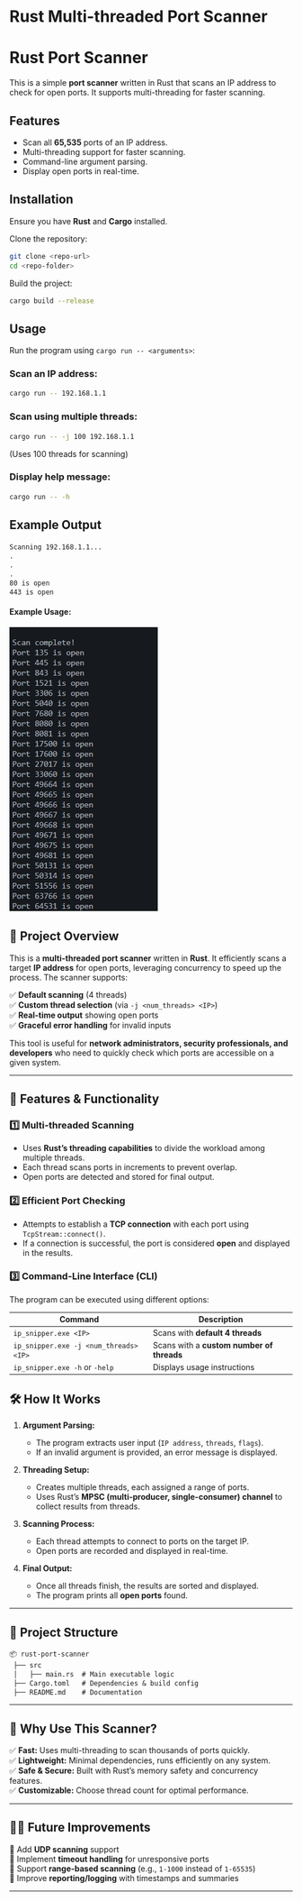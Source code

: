 # **Rust Multi-threaded Port Scanner**

# Rust Port Scanner

This is a simple **port scanner** written in Rust that scans an IP address to check for open ports. It supports multi-threading for faster scanning.

## Features
- Scan all **65,535** ports of an IP address.
- Multi-threading support for faster scanning.
- Command-line argument parsing.
- Display open ports in real-time.

## Installation
Ensure you have **Rust** and **Cargo** installed.

Clone the repository:
```sh
git clone <repo-url>
cd <repo-folder>
```

Build the project:
```sh
cargo build --release
```

## Usage
Run the program using `cargo run -- <arguments>`:

### Scan an IP address:
```sh
cargo run -- 192.168.1.1
```

### Scan using multiple threads:
```sh
cargo run -- -j 100 192.168.1.1
```
(Uses 100 threads for scanning)

### Display help message:
```sh
cargo run -- -h
```

## Example Output
```
Scanning 192.168.1.1...
.
.
.
80 is open
443 is open
```

#### **Example Usage:**  
![alt text](image.png)


## **📌 Project Overview**  
This is a **multi-threaded port scanner** written in **Rust**. It efficiently scans a target **IP address** for open ports, leveraging concurrency to speed up the process. The scanner supports:

✅ **Default scanning** (4 threads)  
✅ **Custom thread selection** (via `-j <num_threads> <IP>`)  
✅ **Real-time output** showing open ports  
✅ **Graceful error handling** for invalid inputs  

This tool is useful for **network administrators, security professionals, and developers** who need to quickly check which ports are accessible on a given system.

---

## **🔧 Features & Functionality**
### **1️⃣ Multi-threaded Scanning**
- Uses **Rust’s threading capabilities** to divide the workload among multiple threads.  
- Each thread scans ports in increments to prevent overlap.  
- Open ports are detected and stored for final output.  

### **2️⃣ Efficient Port Checking**
- Attempts to establish a **TCP connection** with each port using `TcpStream::connect()`.  
- If a connection is successful, the port is considered **open** and displayed in the results.  

### **3️⃣ Command-Line Interface (CLI)**
The program can be executed using different options:

| Command | Description |
|---------|------------|
| `ip_snipper.exe <IP>` | Scans with **default 4 threads** |
| `ip_snipper.exe -j <num_threads> <IP>` | Scans with a **custom number of threads** |
| `ip_snipper.exe -h` or `-help` | Displays usage instructions |


## **🛠️ How It Works**
1. **Argument Parsing:**  
   - The program extracts user input (`IP address`, `threads`, `flags`).  
   - If an invalid argument is provided, an error message is displayed.  

2. **Threading Setup:**  
   - Creates multiple threads, each assigned a range of ports.  
   - Uses Rust’s **MPSC (multi-producer, single-consumer) channel** to collect results from threads.  

3. **Scanning Process:**  
   - Each thread attempts to connect to ports on the target IP.  
   - Open ports are recorded and displayed in real-time.  

4. **Final Output:**  
   - Once all threads finish, the results are sorted and displayed.  
   - The program prints all **open ports** found.  

---

## **📂 Project Structure**
```
📦 rust-port-scanner
 ├── src
 │   ├── main.rs  # Main executable logic
 ├── Cargo.toml   # Dependencies & build config
 ├── README.md    # Documentation
```

---

## **🚀 Why Use This Scanner?**
✅ **Fast:** Uses multi-threading to scan thousands of ports quickly.  
✅ **Lightweight:** Minimal dependencies, runs efficiently on any system.  
✅ **Safe & Secure:** Built with Rust’s memory safety and concurrency features.  
✅ **Customizable:** Choose thread count for optimal performance.  

---

## **👨‍💻 Future Improvements**
🔹 Add **UDP scanning** support  
🔹 Implement **timeout handling** for unresponsive ports  
🔹 Support **range-based scanning** (e.g., `1-1000` instead of `1-65535`)  
🔹 Improve **reporting/logging** with timestamps and summaries  

---

